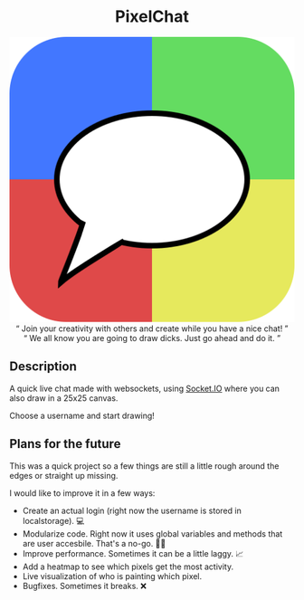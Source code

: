 <div align="center">
  <h1> PixelChat </h1>
  <img src="/app/assets/logo.svg" />
  <br>
  <q align="center"> Join your creativity with others and create while you have a nice chat! </q>
  <br>
  <q align="center"> We all know you are going to draw dicks. Just go ahead and do it. </q>
</div>

## Description
A quick live chat made with websockets, using [Socket.IO](https://socket.io/) where you can also draw in a 25x25 canvas.

Choose a username and start drawing!

## Plans for the future
This was a quick project so a few things are still a little rough around the edges or straight up missing.

I would like to improve it in a few ways:

- Create an actual login (right now the username is stored in localstorage). 💻
- Modularize code. Right now it uses global variables and methods that are user accesbile. That's a no-go. 🙅‍♂️
- Improve performance. Sometimes it can be a little laggy. 📈
- Add a heatmap to see which pixels get the most activity. 
- Live visualization of who is painting which pixel.
- Bugfixes. Sometimes it breaks. ❌
